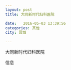 ```yaml
--- 
layout: post 
title: 大同新时代妇科医院

date:   2016-05-03 13:39:56 
categories: 其他  
city: 晋城
  
--- 
```

   
大同新时代妇科医院

信息


